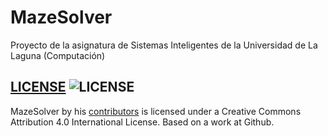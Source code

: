 MazeSolver
==========

Proyecto de la asignatura de Sistemas Inteligentes de la Universidad de La Laguna (Computación)

## [LICENSE](http://creativecommons.org/licenses/by/4.0/legalcode) ![LICENSE](http://i.creativecommons.org/l/by/4.0/88x31.png)

MazeSolver by his [contributors](https://github.com/kevinrobayna/MazeSolver/graphs/contributors) is licensed under a Creative Commons Attribution 4.0 International License. Based on a work at Github.
